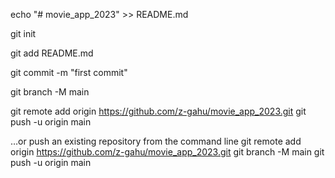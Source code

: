 echo "# movie_app_2023" >> README.md

git init

git add README.md

git commit -m "first commit"

git branch -M main

git remote add origin https://github.com/z-gahu/movie_app_2023.git
git push -u origin main

…or push an existing repository from the command line
git remote add origin https://github.com/z-gahu/movie_app_2023.git
git branch -M main
git push -u origin main
